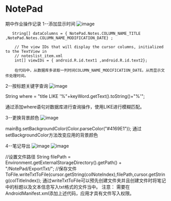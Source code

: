 # NotePad

期中作业操作记录
1--添加显示时间
![image](https://github.com/fjnu-android/NotePad/blob/master/demo/1.png)

       String[] dataColumns = { NotePad.Notes.COLUMN_NAME_TITLE ,NotePad.Notes.COLUMN_NAME_MODIFICATION_DATE} ;

        // The view IDs that will display the cursor columns, initialized to the TextView in
        // noteslist_item.xml
        int[] viewIDs = { android.R.id.text1 ,android.R.id.text2};
        
        在代码中，从数据库多读取一列时间COLUMN_NAME_MODIFICATION_DATE。从而显示文件处理时间。


2--按标题关键字查询
![image](https://github.com/fjnu-android/NotePad/blob/master/demo/2.png)

  String where = "title LIKE '%"+keyWord.getText().toString()+"%'";
  
  通过添加where语句对数据库进行查询操作，使用LIKE进行模糊匹配。
  
3--更换背景颜色
![image](https://github.com/fjnu-android/NotePad/blob/master/demo/3.png)

   mainBg.setBackgroundColor(Color.parseColor("#4169E1"));
    通过setBackgroundColor方法改变应用的背景颜色
    
4--笔记导出
![image](https://github.com/fjnu-android/NotePad/blob/master/demo/4.png)
![image](https://github.com/fjnu-android/NotePad/blob/master/demo/5.png)

//设置文件路径
String filePath = Environment.getExternalStorageDirectory().getPath() + "/NotePad/ExportTxt/";
//保存文件
ToFile.writeTxtToFile(cursor.getString(colNoteIndex),filePath,cursor.getString(colTitleIndex));
通过writeTxtToFile可以预先创建文件夹并且创建文件时将笔记中的标题以及文本信息写入txt格式的文件当中。
 注意： 
       <uses-permission android:name="android.permission.WRITE_EXTERNAL_STORAGE"/>
       需要在AndroidManifest.xml添加上述代码，应用才具有文件写入权限。
